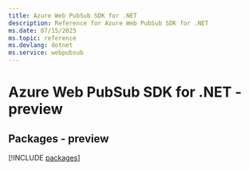 ```yaml
---
title: Azure Web PubSub SDK for .NET
description: Reference for Azure Web PubSub SDK for .NET
ms.date: 07/15/2025
ms.topic: reference
ms.devlang: dotnet
ms.service: webpubsub
---
```

# Azure Web PubSub SDK for .NET - preview
## Packages - preview
[!INCLUDE [packages](web-pubsub-index.md)]